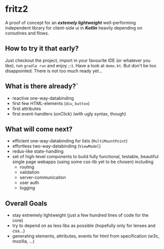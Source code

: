 # fritz2

A proof of concept for an ***extemely lightweight*** well-performing independent library for client-side ui in ***Kotlin*** heavily depending on coroutines and flows.

## How to try it that early?
Just checkout the project, import in your favourite IDE (or whatever you like), run `gradle run` and enjoy ;-). Have a look at `demo.kt`.
But don't be too disappointed. There is not too much ready yet...

## What is there already?`

- reactive one-way-databinding
- first few HTML-elements (`div`, `button`)
- first attributes
- first event-handlers (onClick) (with ugly syntax, though)


## What will come next?

- efficient one-way-databinding for lists (`MultiMountPoint`)
- effortless two-way-databinding (`ViewModel`)
- redux-like state-handling
- set of high-level components to build fully functional, testable, beautiful single page webapps (using some css-lib yet to be chosen) including
  - routing
  - validation
  - server-communicaiton
  - user auth
  - logging

## Overall Goals

- stay extremely lightweight (just a few hundred lines of code for the core)
- try to depend on as less libs as possible (hopefully only for lenses and css...)
- generating elements, attributes, events for html from specification (w3c, mozilla, ...)
